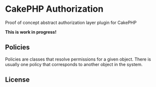 # CakePHP Authorization

Proof of concept abstract authorization layer plugin for CakePHP

**This is work in progress!**

## Policies

Policies are classes that resolve permissions for a given object. There is usually one policy that corresponds to another object in the system.

## License
